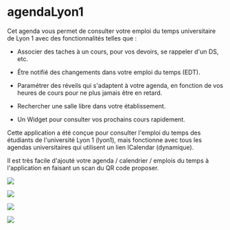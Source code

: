 # agendaLyon1

Cet agenda vous permet de consulter votre emploi du temps universitaire de Lyon 1 avec des fonctionnalités telles que :

- Associer des taches à un cours, pour vos devoirs, se rappeler d'un DS, etc.

- Être notifié des changements dans votre emploi du temps (EDT).

- Paramétrer des réveils qui s'adaptent à votre agenda, en fonction de vos heures de cours pour ne plus jamais être en retard.

- Rechercher une salle libre dans votre établissement.

- Un Widget pour consulter vos prochains cours rapidement.

Cette application a été conçue pour consulter l'emploi du temps des étudiants de l'université Lyon 1 (lyon1), mais fonctionne avec tous les agendas universitaires qui utilisent un lien ICalendar (dynamique).

Il est très facile d'ajouté votre agenda / calendrier / emplois du temps à l'application en faisant un scan du QR code proposer.

![](https://media.discordapp.net/attachments/671746450861981768/1048325404399775765/image.png?width=313&height=657)

![](https://media.discordapp.net/attachments/671746450861981768/1048325499648213172/image.png?width=312&height=657)

![](https://media.discordapp.net/attachments/671746450861981768/1048325499941822465/image.png?width=310&height=656)

![](https://media.discordapp.net/attachments/671746450861981768/1048325500235419648/image.png?width=311&height=657)
